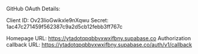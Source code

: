 GitHub OAuth Details:

Client ID: Ov23lioGwikxle9nXqwu
Secret: 1ac47c271459f562387c9a2d5cb12febb3ff767c

Homepage URL: https://ytadotqpqbbvxwxifbny.supabase.co
Authorization callback URL: https://ytadotqpqbbvxwxifbny.supabase.co/auth/v1/callback